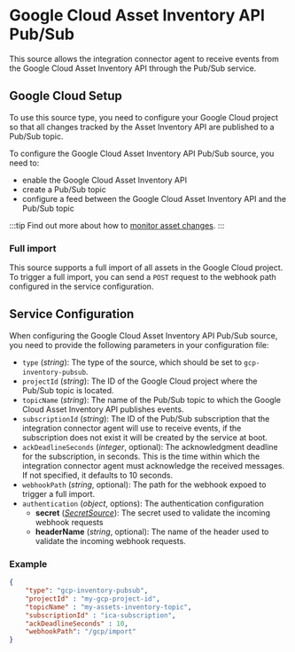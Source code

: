 # Google Cloud Asset Inventory API Pub/Sub

This source allows the integration connector agent to receive events from the Google Cloud Asset Inventory API through
the Pub/Sub service.

## Google Cloud Setup

To use this source type, you need to configure your Google Cloud project so that all changes tracked by the Asset
Inventory API are published to a Pub/Sub topic.

To configure the Google Cloud Asset Inventory API Pub/Sub source, you need to:

- enable the Google Cloud Asset Inventory API
- create a Pub/Sub topic
- configure a feed between the Google Cloud Asset Inventory API and the Pub/Sub topic

:::tip
Find out more about how to [monitor asset changes](https://cloud.google.com/asset-inventory/docs/monitor-asset-changes).
:::

### Full import

This source supports a full import of all assets in the Google Cloud project.
To trigger a full import, you can send a `POST` request to the webhook path configured in the service configuration.

## Service Configuration

When configuring the Google Cloud Asset Inventory API Pub/Sub source,
you need to provide the following parameters in your configuration file:

- `type` (*string*): The type of the source, which should be set to `gcp-inventory-pubsub`.
- `projectId` (*string*): The ID of the Google Cloud project where the Pub/Sub topic is located.
- `topicName` (*string*): The name of the Pub/Sub topic to which the Google Cloud Asset Inventory API publishes events.
- `subscriptionId` (*string*): The ID of the Pub/Sub subscription that the integration connector agent
will use to receive events, if the subscription does not exist it will be created by the service at boot.
- `ackDeadlineSeconds` (*integer*, optional): The acknowledgment deadline for the subscription, in seconds.
This is the time within which the integration connector agent must acknowledge the received messages.
If not specified, it defaults to 10 seconds.
- `webhookPath` (*string*, optional): The path for the webhook expoed to trigger a full import.
- `authentication` (*object*, options): The authentication configuration
  - **secret** ([*SecretSource*](../20_install.md#secretsource)): The secret used to validate the incoming webhook requests
  - **headerName** (*string*, optional): The name of the header used to validate the incoming webhook requests.

### Example

```json
{
	"type": "gcp-inventory-pubsub",
	"projectId" : "my-gcp-project-id",
	"topicName" : "my-assets-inventory-topic",
	"subscriptionId" : "ica-subscription",
	"ackDeadlineSeconds" : 10,
	"webhookPath": "/gcp/import"
}
```
